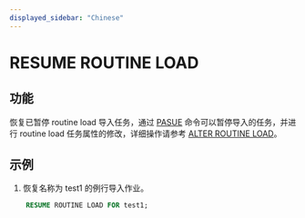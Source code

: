```yaml
---
displayed_sidebar: "Chinese"
---
```


# RESUME ROUTINE LOAD

## 功能

恢复已暂停 routine load 导入任务，通过 [PASUE](../data-manipulation/PAUSE_ROUTINE_LOAD.md) 命令可以暂停导入的任务，并进行 routine load 任务属性的修改，详细操作请参考 [ALTER ROUTINE LOAD](./alter-routine-load.md)。

## 示例

1. 恢复名称为 test1 的例行导入作业。

```sql
    RESUME ROUTINE LOAD FOR test1;
```
